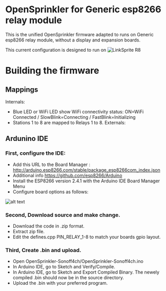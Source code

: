 # **OpenSprinkler for Generic esp8266 relay module**

This is the unified OpenSprinkler firmware adapted to runs on Generic esp8266 relay module, without a display and expansion boards.

This current configuration is designed to run on ![LinkSprite R8](https://www.amazon.com/LinkSprite-211201005-Arduino-Compatible-Wi-Fi-Controller/dp/B01N2ALK8X/ref=sr_1_4?dchild=1&keywords=esp8266+relay&qid=1586152911&sr=8-4)
# Building the firmware

## Mappings

Internals:
  - Blue LED or WiFi LED show WiFi connectivity status: ON=WiFi Connected / SlowBlink=Connecting / FastBlink=Initializing
  - Stations 1 to 8 are mapped to Relays 1 to 8.
Externals:


## Ardunino IDE

### First, configure the IDE:
  - Add this URL to the Board Manager : http://arduino.esp8266.com/stable/package_esp8266com_index.json
  - Additional info https://github.com/esp8266/Arduino
  - Install the ESP8266 version 2.4.1 with the Arduino IDE Board Manager Menu
  - Configure board options as follows:
  
![alt text](https://github.com/enosrevlah/OpenSprinkler-Sonoff4ch/blob/master/Settings.PNG)

### Second, Download source and make change.
  - Download the code in .zip format.
  - Extract zip file.
  - Edit the defines.cpp PIN_RELAY_1-8 to match your boards gpio layout.

### Third, Create .bin and upload. 
  - Open OpenSprinkler-Sonoff4ch/OpenSprinkler-Sonoff4ch.ino
  - In Arduino IDE, go to Sketch and Verify/Compile.
  - In Arduino IDE, go to Sketch and Export Compiled Binary. The newely compiled .bin should now be in the source directory.
  - Upload the .bin with your preferred program.
